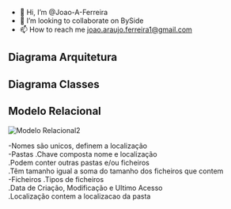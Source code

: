 - 👋 Hi, I’m @Joao-A-Ferreira
- 💞️ I’m looking to collaborate on BySide
- 📫 How to reach me joao.araujo.ferreira1@gmail.com

<!---
Joao-A-Ferreira/Joao-A-Ferreira is a ✨ special ✨ repository because its `README.md` (this file) appears on your GitHub profile.
You can click the Preview link to take a look at your changes.
--->
## Diagrama Arquitetura
## Diagrama Classes
## Modelo Relacional
![Modelo Relacional2](https://user-images.githubusercontent.com/101523889/158077556-407d8329-b34f-4a6f-9c07-2f2014253fba.png)

-Nomes são unicos, definem a localização <br>
-Pastas .Chave composta nome e localização <br>
        .Podem conter outras pastas e/ou ficheiros <br>
        .Têm tamanho igual a soma do tamanho dos ficheiros que contem <br>
-Ficheiros .Tipos de ficheiros <br>
           .Data de Criação, Modificação e Ultimo Acesso <br>
           .Localização contem a localizacao da pasta <br>

